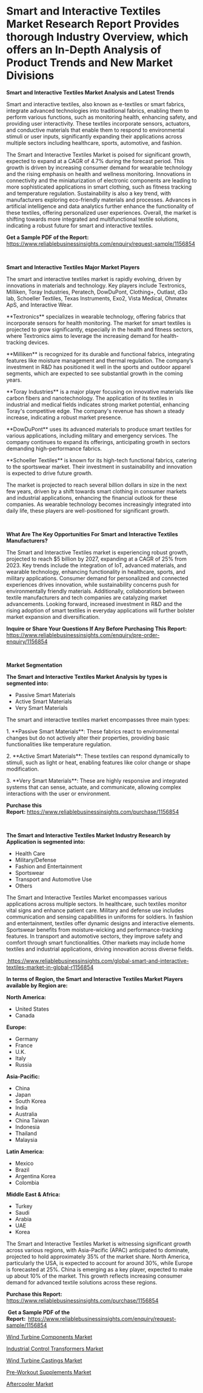 <p><h1>Smart and Interactive Textiles Market Research Report Provides thorough Industry Overview, which offers an In-Depth Analysis of Product Trends and New Market Divisions</h1></p><p><strong>Smart and Interactive Textiles Market Analysis and Latest Trends</strong></p>
<p><p>Smart and interactive textiles, also known as e-textiles or smart fabrics, integrate advanced technologies into traditional fabrics, enabling them to perform various functions, such as monitoring health, enhancing safety, and providing user interactivity. These textiles incorporate sensors, actuators, and conductive materials that enable them to respond to environmental stimuli or user inputs, significantly expanding their applications across multiple sectors including healthcare, sports, automotive, and fashion.</p><p>The Smart and Interactive Textiles Market is poised for significant growth, expected to expand at a CAGR of 4.7% during the forecast period. This growth is driven by increasing consumer demand for wearable technology and the rising emphasis on health and wellness monitoring. Innovations in connectivity and the miniaturization of electronic components are leading to more sophisticated applications in smart clothing, such as fitness tracking and temperature regulation. Sustainability is also a key trend, with manufacturers exploring eco-friendly materials and processes. Advances in artificial intelligence and data analytics further enhance the functionality of these textiles, offering personalized user experiences. Overall, the market is shifting towards more integrated and multifunctional textile solutions, indicating a robust future for smart and interactive textiles.</p></p>
<p><strong>Get a Sample PDF of the Report:&nbsp;</strong> <a href="https://www.reliablebusinessinsights.com/enquiry/request-sample/1156854?utm_campaign=102&utm_medium=2&utm_source=Github&utm_content=ia&utm_term=17112024&utm_id=smart-and-interactive-textiles">https://www.reliablebusinessinsights.com/enquiry/request-sample/1156854</a></p>
<p>&nbsp;</p>
<p><strong>Smart and Interactive Textiles Major Market Players</strong></p>
<p><p>The smart and interactive textiles market is rapidly evolving, driven by innovations in materials and technology. Key players include Textronics, Milliken, Toray Industries, Peratech, DowDuPont, Clothing+, Outlast, d3o lab, Schoeller Textiles, Texas Instruments, Exo2, Vista Medical, Ohmatex ApS, and Interactive Wear.</p><p>**Textronics** specializes in wearable technology, offering fabrics that incorporate sensors for health monitoring. The market for smart textiles is projected to grow significantly, especially in the health and fitness sectors, where Textronics aims to leverage the increasing demand for health-tracking devices.</p><p>**Milliken** is recognized for its durable and functional fabrics, integrating features like moisture management and thermal regulation. The company’s investment in R&D has positioned it well in the sports and outdoor apparel segments, which are expected to see substantial growth in the coming years.</p><p>**Toray Industries** is a major player focusing on innovative materials like carbon fibers and nanotechnology. The application of its textiles in industrial and medical fields indicates strong market potential, enhancing Toray's competitive edge. The company's revenue has shown a steady increase, indicating a robust market presence.</p><p>**DowDuPont** uses its advanced materials to produce smart textiles for various applications, including military and emergency services. The company continues to expand its offerings, anticipating growth in sectors demanding high-performance fabrics.</p><p>**Schoeller Textiles** is known for its high-tech functional fabrics, catering to the sportswear market. Their investment in sustainability and innovation is expected to drive future growth.</p><p>The market is projected to reach several billion dollars in size in the next few years, driven by a shift towards smart clothing in consumer markets and industrial applications, enhancing the financial outlook for these companies. As wearable technology becomes increasingly integrated into daily life, these players are well-positioned for significant growth.</p></p>
<p>&nbsp;</p>
<p><strong>What Are The Key Opportunities For Smart and Interactive Textiles Manufacturers?</strong></p>
<p><p>The Smart and Interactive Textiles market is experiencing robust growth, projected to reach $5 billion by 2027, expanding at a CAGR of 25% from 2023. Key trends include the integration of IoT, advanced materials, and wearable technology, enhancing functionality in healthcare, sports, and military applications. Consumer demand for personalized and connected experiences drives innovation, while sustainability concerns push for environmentally friendly materials. Additionally, collaborations between textile manufacturers and tech companies are catalyzing market advancements. Looking forward, increased investment in R&D and the rising adoption of smart textiles in everyday applications will further bolster market expansion and diversification.</p></p>
<p><strong>Inquire or Share Your Questions If Any Before Purchasing This Report:</strong> <a href="https://www.reliablebusinessinsights.com/enquiry/pre-order-enquiry/1156854?utm_campaign=102&utm_medium=2&utm_source=Github&utm_content=ia&utm_term=17112024&utm_id=smart-and-interactive-textiles">https://www.reliablebusinessinsights.com/enquiry/pre-order-enquiry/1156854</a></p>
<p>&nbsp;</p>
<p><strong>Market Segmentation</strong></p>
<p><strong>The Smart and Interactive Textiles Market Analysis by types is segmented into:</strong></p>
<p><ul><li>Passive Smart Materials</li><li>Active Smart Materials</li><li>Very Smart Materials</li></ul></p>
<p><p>The smart and interactive textiles market encompasses three main types: </p><p>1. **Passive Smart Materials**: These fabrics react to environmental changes but do not actively alter their properties, providing basic functionalities like temperature regulation.</p><p>2. **Active Smart Materials**: These textiles can respond dynamically to stimuli, such as light or heat, enabling features like color change or shape modification.</p><p>3. **Very Smart Materials**: These are highly responsive and integrated systems that can sense, actuate, and communicate, allowing complex interactions with the user or environment.</p></p>
<p><strong>Purchase this Report:&nbsp;</strong><a href="https://www.reliablebusinessinsights.com/purchase/1156854?utm_campaign=102&utm_medium=2&utm_source=Github&utm_content=ia&utm_term=17112024&utm_id=smart-and-interactive-textiles">https://www.reliablebusinessinsights.com/purchase/1156854</a></p>
<p>&nbsp;</p>
<p><strong>The Smart and Interactive Textiles Market Industry Research by Application is segmented into:</strong></p>
<p><ul><li>Health Care</li><li>Military/Defense</li><li>Fashion and Entertainment</li><li>Sportswear</li><li>Transport and Automotive Use</li><li>Others</li></ul></p>
<p><p>The Smart and Interactive Textiles Market encompasses various applications across multiple sectors. In healthcare, such textiles monitor vital signs and enhance patient care. Military and defense use includes communication and sensing capabilities in uniforms for soldiers. In fashion and entertainment, textiles offer dynamic designs and interactive elements. Sportswear benefits from moisture-wicking and performance-tracking features. In transport and automotive sectors, they improve safety and comfort through smart functionalities. Other markets may include home textiles and industrial applications, driving innovation across diverse fields.</p></p>
<p><a href="https://www.reliablebusinessinsights.com/global-smart-and-interactive-textiles-market-in-global-r1156854?utm_campaign=102&utm_medium=2&utm_source=Github&utm_content=ia&utm_term=17112024&utm_id=smart-and-interactive-textiles">&nbsp;https://www.reliablebusinessinsights.com/global-smart-and-interactive-textiles-market-in-global-r1156854</a></p>
<p><strong>In terms of Region, the Smart and Interactive Textiles Market Players available by Region are:</strong></p>
<p>
    <p> <strong> North America: </strong>
        <ul>
            <li>United States</li>
            <li>Canada</li>
        </ul>
        </p> 
    <p> <strong> Europe: </strong>
        <ul>
            <li>Germany</li>
            <li>France</li>
            <li>U.K.</li>
            <li>Italy</li>
            <li>Russia</li>
        </ul>
        </p> 
    <p> <strong> Asia-Pacific: </strong>
        <ul>
            <li>China</li>
            <li>Japan</li>
            <li>South Korea</li>
            <li>India</li>
            <li>Australia</li>
            <li>China Taiwan</li>
            <li>Indonesia</li>
            <li>Thailand</li>
            <li>Malaysia</li>
        </ul>
        </p> 
    <p> <strong> Latin America: </strong>
        <ul>
            <li>Mexico</li>
            <li>Brazil</li>
            <li>Argentina Korea</li>
            <li>Colombia</li>
        </ul>
        </p> 
    <p> <strong> Middle East & Africa: </strong>
        <ul>
            <li>Turkey</li>
            <li>Saudi</li>
            <li>Arabia</li>
            <li>UAE</li>
            <li>Korea</li>
        </ul>
    </p>
    </p>
<p><p>The Smart and Interactive Textiles Market is witnessing significant growth across various regions, with Asia-Pacific (APAC) anticipated to dominate, projected to hold approximately 35% of the market share. North America, particularly the USA, is expected to account for around 30%, while Europe is forecasted at 25%. China is emerging as a key player, expected to make up about 10% of the market. This growth reflects increasing consumer demand for advanced textile solutions across these regions.</p></p>
<p><strong>Purchase this Report: </strong><a href="https://www.reliablebusinessinsights.com/purchase/1156854?utm_campaign=102&utm_medium=2&utm_source=Github&utm_content=ia&utm_term=17112024&utm_id=smart-and-interactive-textiles">https://www.reliablebusinessinsights.com/purchase/1156854</a></p>
<p>&nbsp;<strong>Get a Sample PDF of the Report:&nbsp;&nbsp;</strong><a href="https://www.reliablebusinessinsights.com/enquiry/request-sample/1156854?utm_campaign=102&utm_medium=2&utm_source=Github&utm_content=ia&utm_term=17112024&utm_id=smart-and-interactive-textiles">https://www.reliablebusinessinsights.com/enquiry/request-sample/1156854</a></p>
<p><strong></strong></p>
<p><p><a href="https://issuu.com/reportprime-2/docs/wind-turbine-components-market-size_29c711a2abe38a?utm_campaign=102&utm_medium=2&utm_source=Github&utm_content=ia&utm_term=17112024&utm_id=smart-and-interactive-textiles">Wind Turbine Components Market</a></p><p><a href="https://www.linkedin.com/pulse/market-dynamics-future-trends-global-industrial-control-pht1e?utm_campaign=102&utm_medium=2&utm_source=Github&utm_content=ia&utm_term=17112024&utm_id=smart-and-interactive-textiles">Industrial Control Transformers Market</a></p><p><a href="https://issuu.com/reportprime-2/docs/wind-turbine-castings-market-size-2_7dae1680ec1754?utm_campaign=102&utm_medium=2&utm_source=Github&utm_content=ia&utm_term=17112024&utm_id=smart-and-interactive-textiles">Wind Turbine Castings Market</a></p><p><a href="https://github.com/NargisHussain75/Market-Research-Report-List-1/blob/main/pre-workout-supplements-market.md?utm_campaign=102&utm_medium=2&utm_source=Github&utm_content=ia&utm_term=17112024&utm_id=smart-and-interactive-textiles">Pre-Workout Supplements Market</a></p><p><a href="https://www.linkedin.com/pulse/aftercooler-market-velocity-52-cagr-trajectory-2024-2031-dzc6e?utm_campaign=102&utm_medium=2&utm_source=Github&utm_content=ia&utm_term=17112024&utm_id=smart-and-interactive-textiles">Aftercooler Market</a></p></p>